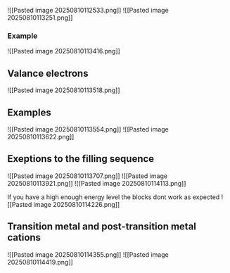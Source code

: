 ![[Pasted image 20250810112533.png]]
![[Pasted image 20250810113251.png]]

### Example
![[Pasted image 20250810113416.png]]

## Valance electrons
![[Pasted image 20250810113518.png]]

## Examples
![[Pasted image 20250810113554.png]]
![[Pasted image 20250810113622.png]]

## Exeptions to the filling sequence
![[Pasted image 20250810113707.png]]
![[Pasted image 20250810113921.png]]
![[Pasted image 20250810114113.png]]

If you have a high enough energy level the blocks dont work as expected
![[Pasted image 20250810114226.png]]


## Transition metal and post-transition metal cations
![[Pasted image 20250810114355.png]]
![[Pasted image 20250810114419.png]]
